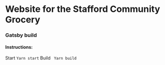 # Website for the Stafford Community Grocery

### Gatsby build

#### Instructions:

Start
`Yarn start`
Build
` Yarn build`
